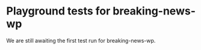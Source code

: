 # Playground tests for breaking-news-wp
We are still awaiting the first test run for breaking-news-wp.
